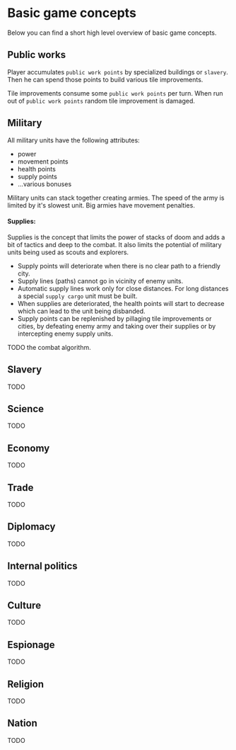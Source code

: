 # Basic game concepts

Below you can find a short high level overview of basic game concepts.

## Public works

Player accumulates `public work points` by specialized buildings or `slavery`. Then he can spend those points to build various tile improvements.

Tile improvements consume some `public work points` per turn. When run out of `public work points` random tile improvement is damaged.

## Military

All military units have the following attributes:

- power
- movement points
- health points
- supply points
- ...various bonuses

Military units can stack together creating armies. The speed of the army is limited by it's slowest unit. Big armies have movement penalties.

#### **Supplies**:

Supplies is the concept that limits the power of stacks of doom and adds a bit of tactics and deep to the combat. It also limits the potential of military units being used as scouts and explorers.

- Supply points will deteriorate when there is no clear path to a friendly city.
- Supply lines (paths) cannot go in vicinity of enemy units.
- Automatic supply lines work only for close distances. For long distances a special `supply cargo` unit must be built.
- When supplies are deteriorated, the health points will start to decrease which can lead to the unit being disbanded.
- Supply points can be replenished by pillaging tile improvements or cities, by defeating enemy army and taking over their supplies or by intercepting enemy supply units.

TODO the combat algorithm.

## Slavery

TODO

## Science

TODO

## Economy

TODO

## Trade

TODO

## Diplomacy

TODO

## Internal politics

TODO

## Culture

TODO

## Espionage

TODO

## Religion

TODO

## Nation

TODO

